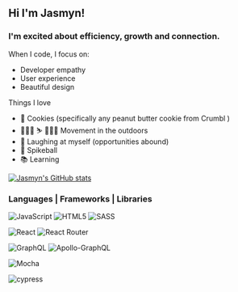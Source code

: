 ## Hi I'm Jasmyn!

### I'm excited about efficiency, growth and connection.

When I code, I focus on:
- Developer empathy 
- User experience
- Beautiful design

Things I love
- 🍪 Cookies (specifically any peanut butter cookie from Crumbl )
- 🚵🏽‍♀️ ⛷ 🧗🏽‍♀️ Movement in the outdoors 
- 🤪 Laughing at myself (opportunities abound)
- 🏐 Spikeball
- 📚 Learning


[![Jasmyn's GitHub stats](https://github-readme-stats.vercel.app/api?username=jasmyn2244)](https://github.com/jasmyn2244/github-readme-stats)


### Languages | Frameworks | Libraries

![JavaScript](https://img.shields.io/badge/javascript-%23323330.svg?style=for-the-badge&logo=javascript&logoColor=%23F7DF1E)
![HTML5](https://img.shields.io/badge/html5-%23E34F26.svg?style=for-the-badge&logo=html5&logoColor=white)
![SASS](https://img.shields.io/badge/SASS-hotpink.svg?style=for-the-badge&logo=SASS&logoColor=white)

![React](https://img.shields.io/badge/react-%2320232a.svg?style=for-the-badge&logo=react&logoColor=%2361DAFB)
![React Router](https://img.shields.io/badge/React_Router-CA4245?style=for-the-badge&logo=react-router&logoColor=white)

![GraphQL](https://img.shields.io/badge/-GraphQL-E10098?style=for-the-badge&logo=graphql&logoColor=white)
![Apollo-GraphQL](https://img.shields.io/badge/-ApolloGraphQL-311C87?style=for-the-badge&logo=apollo-graphql)

![Mocha](https://img.shields.io/badge/-mocha-%238D6748?style=for-the-badge&logo=mocha&logoColor=white)

![cypress](https://img.shields.io/badge/-cypress-%23E5E5E5?style=for-the-badge&logo=cypress&logoColor=058a5e)







<!--
**jasmyn2244/jasmyn2244** is a ✨ _special_ ✨ repository because its `README.md` (this file) appears on your GitHub profile.



- 🔭 I’m currently working on ...
- 🌱 I’m currently learning ...
- 👯 I’m looking to collaborate on ...
- 🤔 I’m looking for help with ...
- 💬 Ask me about ...
- 📫 How to reach me: ...
- 😄 Pronouns: ...
- ⚡ Fun fact: ...
-->
